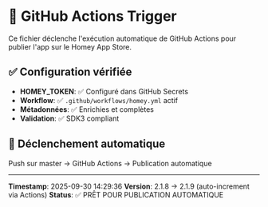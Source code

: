 # 🚀 GitHub Actions Trigger

Ce fichier déclenche l'exécution automatique de GitHub Actions pour publier l'app sur le Homey App Store.

## ✅ Configuration vérifiée

- **HOMEY_TOKEN**: ✅ Configuré dans GitHub Secrets
- **Workflow**: ✅ `.github/workflows/homey.yml` actif
- **Métadonnées**: ✅ Enrichies et complètes
- **Validation**: ✅ SDK3 compliant

## 🎯 Déclenchement automatique

Push sur master → GitHub Actions → Publication automatique

---

**Timestamp**: 2025-09-30 14:29:36
**Version**: 2.1.8 → 2.1.9 (auto-increment via Actions)
**Status**: ✅ PRÊT POUR PUBLICATION AUTOMATIQUE
